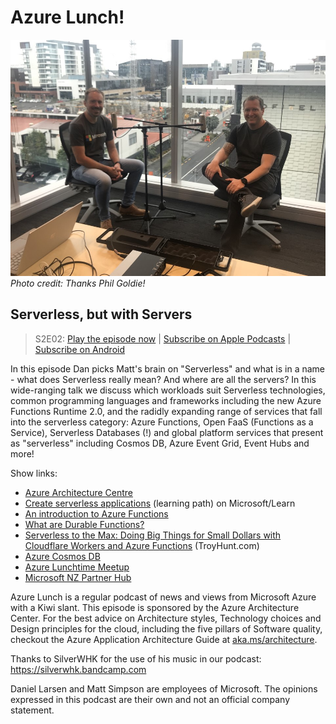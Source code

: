 # Azure Lunch!

![Matt Simpson and Daniel Larsen recording a podcast](./s2e01_960.jpg) _Photo credit: Thanks Phil Goldie!_

## Serverless, but with Servers

> S2E02: [Play the episode now](https://azurelunch.azurefd.net/episodes/azure-lunch-s2e02.mp3) |
> [Subscribe on Apple Podcasts](https://itunes.apple.com/nz/podcast/azure-lunch/id1436427476?mt=2)
| [Subscribe on Android](https://subscribeonandroid.com/azurelunchnz.azureedge.net/podcast/feed.rss)

<p>In this episode Dan picks Matt's brain on "Serverless" and what is in a name - what does Serverless
really mean? And where are all the servers? In this wide-ranging talk we discuss which workloads suit
Serverless technologies, common programming languages and frameworks including the new Azure Functions
Runtime 2.0, and the radidly expanding range of services that fall into the serverless category: Azure
Functions, Open FaaS (Functions as a Service), Serverless Databases (!) and global platform services
that present as "serverless" including Cosmos DB, Azure Event Grid, Event Hubs and more!</p>

<p>Show links:</p>
<ul>
<li><a href="https://aka.ms/architecture">Azure Architecture Centre</a></li>
<li><a href="https://docs.microsoft.com/en-us/learn/paths/create-serverless-applications/">Create serverless 
applications</a> (learning path) on Microsoft/Learn</li>
<li><a href="https://docs.microsoft.com/en-us/azure/azure-functions/functions-overview">An introduction to Azure Functions</a></li>
<li><a href="https://docs.microsoft.com/en-us/azure/azure-functions/durable/durable-functions-overview">What are Durable Functions?</a></li>
<li><a href="https://www.troyhunt.com/serverless-to-the-max-doing-big-things-for-small-dollars-with-cloudflare-workers-and-azure-functions/">Serverless 
to the Max: Doing Big Things for Small Dollars with Cloudflare Workers and Azure Functions</a> (TroyHunt.com)</li>
<li><a href="https://docs.microsoft.com/en-us/azure/cosmos-db/introduction">Azure Cosmos DB</a></li>
<li><a href="https://www.meetup.com/Auckland-Azure-Lunchtime-Meetup/">Azure Lunchtime Meetup</a></li>
<li><a href="https://aka.ms/nzpartnerhub">Microsoft NZ Partner Hub</a></li>
</ul>

<p>Azure Lunch is a regular podcast of news and views from Microsoft Azure with a Kiwi slant. This episode
is sponsored by the Azure Architecture Center. For the best advice on Architecture styles, Technology
choices and Design principles for the cloud, including the five pillars of Software quality, checkout
the Azure Application Architecture Guide at <a href="aka.ms/architecture">aka.ms/architecture</a>.</p>

<p>Thanks to SilverWHK for the use of his music in our podcast: <a href="https://silverwhk.bandcamp.com/">https://silverwhk.bandcamp.com</a></p>

<p>Daniel Larsen and Matt Simpson are employees of Microsoft. The opinions expressed in this podcast are
their own and not an official company statement.</p>
